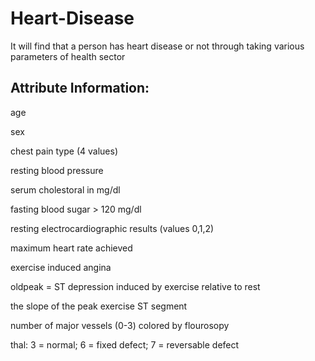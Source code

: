 # Heart-Disease
It will find that a person has heart disease or not through taking various parameters of health sector


Attribute Information:
-----------------------------
age

sex

chest pain type (4 values)

resting blood pressure

serum cholestoral in mg/dl

fasting blood sugar > 120 mg/dl

resting electrocardiographic results (values 0,1,2)

maximum heart rate achieved

exercise induced angina

oldpeak = ST depression induced by exercise relative to rest

the slope of the peak exercise ST segment

number of major vessels (0-3) colored by flourosopy

thal: 3 = normal; 6 = fixed defect; 7 = reversable defect
